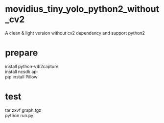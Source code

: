 # movidius_tiny_yolo_python2_without_cv2
A clean &amp; light version without cv2 dependency and support python2

# prepare
install python-v4l2capture <br>
install ncsdk api <br>
pip install Pillow <br>

# test
tar zxvf graph.tgz <br>
python run.py

